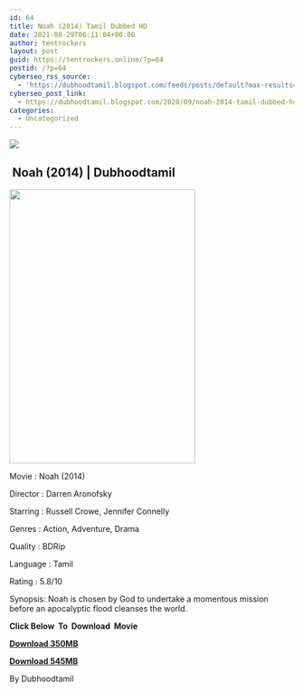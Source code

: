 ```yaml
---
id: 64
title: Noah (2014) Tamil Dubbed HD
date: 2021-08-29T06:11:04+00:00
author: tentrockers
layout: post
guid: https://tentrockers.online/?p=64
postid: /?p=64
cyberseo_rss_source:
  - 'https://dubhoodtamil.blogspot.com/feeds/posts/default?max-results=150&start-index=1'
cyberseo_post_link:
  - https://dubhoodtamil.blogspot.com/2020/09/noah-2014-tamil-dubbed-hd.html
categories:
  - Uncategorized
---
```

<div class="media_block">
  <img src="https://1.bp.blogspot.com/-VsjSVmes7mg/X2wioqRrqLI/AAAAAAAAChQ/f5_SN-RdDg84cAN3aZLanyrOGJ44UAVugCNcBGAsYHQ/s72-w328-h485-c/6a6d741009775988d8ea588eb38f897a.jpg" class="media_thumbnail" />
</div>

## &nbsp;Noah (2014) | Dubhoodtamil

<div class="separator">
  <a href="https://1.bp.blogspot.com/-VsjSVmes7mg/X2wioqRrqLI/AAAAAAAAChQ/f5_SN-RdDg84cAN3aZLanyrOGJ44UAVugCNcBGAsYHQ/s1500/6a6d741009775988d8ea588eb38f897a.jpg" imageanchor="1"><img loading="lazy" border="0" data-original-height="1500" data-original-width="1013" height="485" src="https://1.bp.blogspot.com/-VsjSVmes7mg/X2wioqRrqLI/AAAAAAAAChQ/f5_SN-RdDg84cAN3aZLanyrOGJ44UAVugCNcBGAsYHQ/w328-h485/6a6d741009775988d8ea588eb38f897a.jpg" width="328" /></a>
</div>

Movie	<span></span>:	<span></span>Noah (2014)&nbsp;

Director	<span></span>:	<span></span>Darren Aronofsky&nbsp;

Starring	<span></span>:	<span></span>Russell Crowe, Jennifer Connelly&nbsp;

Genres	<span></span>:	<span></span>Action, Adventure, Drama&nbsp;

Quality	<span></span>:	<span></span>BDRip&nbsp;

Language	<span></span>:	<span></span>Tamil&nbsp;

Rating	<span></span>:	<span></span>5.8/10&nbsp;

Synopsis: Noah is chosen by God to undertake a momentous mission before an apocalyptic flood cleanses the world.

**<span>Click Below&nbsp; To&nbsp; Download&nbsp; Movie</span>**

**<span><a href="https://oncehelp.com/Noah-1" target="_blank" rel="noopener">Download 350MB</a></span>**

**<span><a href="https://oncehelp.com/Noah-2" target="_blank" rel="noopener">Download 545MB</a></span>**

By Dubhoodtamil